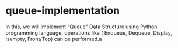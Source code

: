 # queue-implementation
In this, we will implement "Queue" Data Structure using Python programming language, operations like ( Enqueue, Dequeue, Display, Isempty, Front/Top) can be performed.a

